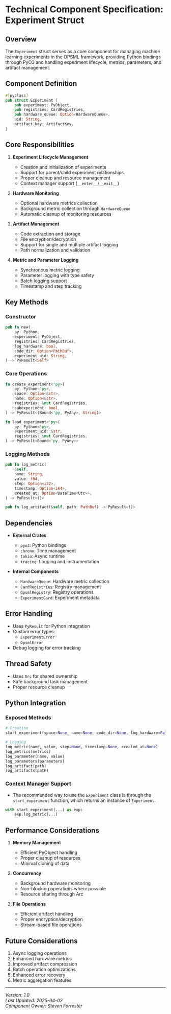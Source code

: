 # Technical Component Specification: Experiment Struct

## Overview
The `Experiment` struct serves as a core component for managing machine learning experiments in the OPSML framework, providing Python bindings through PyO3 and handling experiment lifecycle, metrics, parameters, and artifact management.

## Component Definition

```rust
#[pyclass]
pub struct Experiment {
    pub experiment: PyObject,
    pub registries: CardRegistries,
    pub hardware_queue: Option<HardwareQueue>,
    uid: String,
    artifact_key: ArtifactKey,
}
```

## Core Responsibilities

1. **Experiment Lifecycle Management**
   - Creation and initialization of experiments
   - Support for parent/child experiment relationships
   - Proper cleanup and resource management
   - Context manager support (`__enter__`/`__exit__`)

2. **Hardware Monitoring**
   - Optional hardware metrics collection
   - Background metric collection through `HardwareQueue`
   - Automatic cleanup of monitoring resources

3. **Artifact Management**
   - Code extraction and storage
   - File encryption/decryption
   - Support for single and multiple artifact logging
   - Path normalization and validation

4. **Metric and Parameter Logging**
   - Synchronous metric logging
   - Parameter logging with type safety
   - Batch logging support
   - Timestamp and step tracking

## Key Methods

### Constructor
```rust
pub fn new(
    py: Python,
    experiment: PyObject,
    registries: CardRegistries,
    log_hardware: bool,
    code_dir: Option<PathBuf>,
    experiment_uid: String,
) -> PyResult<Self>
```

### Core Operations
```rust
fn create_experiment<'py>(
    py: Python<'py>,
    space: Option<&str>,
    name: Option<&str>,
    registries: &mut CardRegistries,
    subexperiment: bool,
) -> PyResult<(Bound<'py, PyAny>, String)>

fn load_experiment<'py>(
    py: Python<'py>,
    experiment_uid: &str,
    registries: &mut CardRegistries,
) -> PyResult<Bound<'py, PyAny>>
```

### Logging Methods
```rust
pub fn log_metric(
    &self,
    name: String,
    value: f64,
    step: Option<i32>,
    timestamp: Option<i64>,
    created_at: Option<DateTime<Utc>>,
) -> PyResult<()>

pub fn log_artifact(&self, path: PathBuf) -> PyResult<()>
```

## Dependencies

- **External Crates**
  - `pyo3`: Python bindings
  - `chrono`: Time management
  - `tokio`: Async runtime
  - `tracing`: Logging and instrumentation

- **Internal Components**
  - `HardwareQueue`: Hardware metric collection
  - `CardRegistries`: Registry management
  - `OpsmlRegistry`: Registry operations
  - `ExperimentCard`: Experiment metadata

## Error Handling

- Uses `PyResult` for Python integration
- Custom error types:
  - `ExperimentError`
  - `OpsmlError`
- Debug logging for error tracking

## Thread Safety

- Uses `Arc` for shared ownership
- Safe background task management
- Proper resource cleanup

## Python Integration

### Exposed Methods
```python
# Creation
start_experiment(space=None, name=None, code_dir=None, log_hardware=False, experiment_uid=None)

# Logging
log_metric(name, value, step=None, timestamp=None, created_at=None)
log_metrics(metrics)
log_parameter(name, value)
log_parameters(parameters)
log_artifact(path)
log_artifacts(path)
```

### Context Manager Support

- The recommended way to use the `Experiment` class is through the `start_experiment` function, which returns an instance of `Experiment`.

```python
with start_experiment(...) as exp:
    exp.log_metric(...)
```

## Performance Considerations

1. **Memory Management**
   - Efficient PyObject handling
   - Proper cleanup of resources
   - Minimal cloning of data

2. **Concurrency**
   - Background hardware monitoring
   - Non-blocking operations where possible
   - Resource sharing through Arc

3. **File Operations**
   - Efficient artifact handling
   - Proper encryption/decryption
   - Stream-based file operations

## Future Considerations

1. Async logging operations
2. Enhanced hardware metrics
3. Improved artifact compression
4. Batch operation optimizations
5. Enhanced error recovery
6. Metric aggregation features

---

*Version: 1.0*  
*Last Updated: 2025-04-02*  
*Component Owner: Steven Forrester*